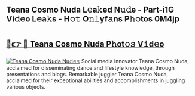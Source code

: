 ## Teana Cosmo Nuda L𝚎a𝚔ed N𝚞𝚍e - Part-i1G Vi𝚍𝚎o L𝚎a𝚔s - H𝚘𝚝 O𝚗𝚕yf𝚊ns P𝚑𝚘tos 0M4jp

# <h2><a href="http://kf5zwbj.oniu.top/?m=Teana+Cosmo+Nuda">🔗👉 🔴 Teana Cosmo Nuda P𝚑ot𝚘𝚜 V𝚒d𝚎o</a></h2>

[![Teana Cosmo Nuda Nu𝚍e𝚜](https://i.imgur.com/0qMVB7G.gif)](http://kf5zwbj.oniu.top/?m=Teana+Cosmo+Nuda)
Social media innovator Teana Cosmo Nuda, acclaimed for disseminating dance and lifestyle knowledge, through presentations and blogs. Remarkable juggler Teana Cosmo Nuda, acclaimed for their exceptional abilities and accomplishments in juggling various objects.  

